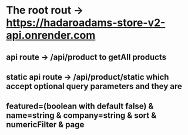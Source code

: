  # The root rout -> https://hadaroadams-store-v2-api.onrender.com

 ## api route -> /api/product to getAll products

 ## static api route -> /api/product/static   which accept optional query parameters and they are
 ## featured=(boolean with default false) & name=string & company=string & sort & numericFilter & page
